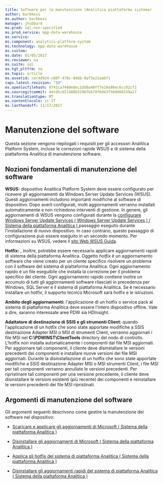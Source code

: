 ```yaml
---
title: Software per la manutenzione (Analitica piattaforma sistema)
author: barbkess
ms.author: barbkess
manager: jhubbard
ms.prod: sql-non-specified
ms.prod_service: mpp-data-warehouse
ms.service: 
ms.component: analytics-platform-system
ms.technology: mpp-data-warehouse
ms.custom: 
ms.date: 01/05/2017
ms.reviewer: na
ms.suite: sql
ms.tgt_pltfrm: na
ms.topic: article
ms.assetid: cec4d924-c88f-470c-84bb-0af3e21aabf1
caps.latest.revision: "33"
ms.openlocfilehash: 9741ca7440e8ec1dd0a40ff7e19a98ec6cc02cf2
ms.sourcegitcommit: 44cd5c651488b5296fb679f6d43f50d068339a27
ms.translationtype: MT
ms.contentlocale: it-IT
ms.lasthandoff: 11/17/2017
---
```

# <a name="software-servicing"></a>Manutenzione del software
Questa sezione vengono riepilogati i requisiti per gli accessori Analitica Platform System, incluse le correzioni rapide WSUS e di sistema della piattaforma Analitica di manutenzione software.  
  
## <a name="Basics"></a>Nozioni fondamentali di manutenzione del software  
**WSUS:** dispositivo Analitica Platform System deve essere configurato per ricevere gli aggiornamenti da Windows Server Update Services (WSUS). Questi aggiornamenti includono importanti modifiche al software di dispositivo. Dopo averli configurati, molti aggiornamenti verranno installati automaticamente e non richiedono interventi di gestione. In genere, gli aggiornamenti di WSUS vengono configurati durante la [configurare Windows Server Update Services &#40; Windows Server Update Services &#41; &#40; Sistema della piattaforma Analitica &#41; ](configure-windows-server-update-services-wsus.md) passaggio eseguito durante l'installazione di nuovo dispositivo. In caso contrario, questo passaggio di configurazione può essere eseguito in un secondo momento. Per informazioni su WSUS, vedere il [sito Web WSUS Guida](http://go.microsoft.com/fwlink/?LinkId=202417).  
  
**Hotfix:** , inoltre, potrebbe essere necessario applicare aggiornamenti rapidi di sistema della piattaforma Analitica. Oggetto *hotfix* è un aggiornamento software che viene creato per un cliente specifico risolvere un problema con il software del sistema di piattaforma Analitica. Ogni aggiornamento rapido è un file eseguibile che installa la correzione per il problema specifico del cliente. Ogni aggiornamento rapido contiene inoltre un accumulo di tutti gli aggiornamenti software rilasciati in precedenza per Windows, SQL Server e il sistema di piattaforma Analitica. Se è necessario installare un hotfix, il supporto tecnico Microsoft sarà hotfix e le istruzioni.  
  
**Ambito degli aggiornamenti:** l'applicazione di un hotfix o service pack al sistema di piattaforma Analitica deve essere l'intero dispositivo offline. Vale a dire, saranno interessate aree PDW sia HDInsight.  
  
**Adattatore di destinazione di SSIS e gli strumenti Client:** quando l'applicazione di un hotfix che sono state apportate modifiche a SSIS destinazione Adapter MSI o MSI di strumenti Client, verranno aggiornati i file MSI nel **C:\PDWINST\ClientTools** directory del nodo di controllo. L'hotfix non installa automaticamente i componenti dal file MSI aggiornati. Per aggiornare tali componenti, il cliente deve disinstallare le versioni precedenti dei componenti e installare nuove versioni dei file MSI aggiornati. Durante la disinstallazione di un hotfix che sono state apportate modifiche a SSIS destinazione Adapter MSI o MSI strumenti Client, i file MSI per tali componenti verranno annullate le versioni precedenti. Per ripristinare tali componenti per una versione precedente, il cliente deve disinstallare le versioni esistenti (più recente) dei componenti e reinstallare le versioni precedenti dei file MSI ripristinati.  
  
## <a name="software-servicing-topics"></a>Argomenti di manutenzione del software  
Gli argomenti seguenti descrivono come gestire la manutenzione del software nel dispositivo:  
  
-   [Scaricare e applicare gli aggiornamenti di Microsoft &#40; Sistema della piattaforma Analitica &#41;](download-and-apply-microsoft-updates.md)  
  
-   [Disinstallare gli aggiornamenti di Microsoft &#40; Sistema della piattaforma Analitica &#41;](uninstall-microsoft-updates.md)  
  
-   [Applica gli hotfix del sistema di piattaforma Analitica &#40; Sistema della piattaforma Analitica &#41;](apply-analytics-platform-system-hotfixes.md)  
  
-   [Disinstallare gli aggiornamenti rapidi del sistema di piattaforma Analitica &#40; Sistema della piattaforma Analitica &#41;](uninstall-analytics-platform-system-hotfixes.md)  
  
<!-- MISSING LINKS ## See Also  
[Common Metadata Query Examples &#40;SQL Server PDW&#41;](../sqlpdw/common-metadata-query-examples-sql-server-pdw.md)  -->  
  

